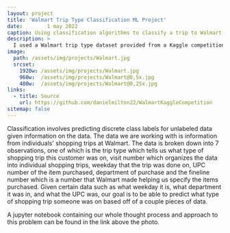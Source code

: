 ```yaml
---
layout: project
title: 'Walmart Trip Type Classification ML Project'
date:        1 may 2022
caption: Using classification algorithms to classify a trip to Walmart among 38 categories.  
description: >
  I used a Walmart trip type dataset provided from a Kaggle competition. Along with 4 groupmates, we tested several several classification algorithms to find the best results.
image: 
  path: /assets/img/projects/Walmart.jpg
  srcset: 
    1920w: /assets/img/projects/Walmart.jpg
    960w:  /assets/img/projects/Walmart@0,5x.jpg
    480w:  /assets/img/projects/Walmart@0,25x.jpg
links:
  - title: Source
    url: https://github.com/danielmilton22/WalmartKaggleCompetition
sitemap: false
---
```

Classification involves predicting discrete class labels for unlabeled data given information on the data. The data we are working with is information from individuals' shopping trips at Walmart. The data is broken down into 7 observations, one of which is the trip type which tells us what type of shopping trip this customer was on, visit number which organizes the data into individual shopping trips, weekday that the trip was done on, UPC number of the item purchased, department of purchase and the fineline number which is a number that Walmart made helping us specify the items purchased. Given certain data such as what weekday it is, what department it was in, and what the UPC was, our goal is to be able to predict what type of shopping trip someone was on based off of a couple pieces of data.

A jupyter notebook containing our whole thought process and approach to this problem can be found in the link above the photo.
